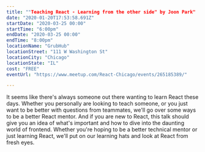 ```yaml
---
title: ""Teaching React - Learning from the other side" by Joon Park"
date: "2020-01-20T17:53:58.691Z"
startDate: "2020-03-25 00:00"
startTime: "6:00pm"
endDate: "2020-03-25 00:00"
endTime: "8:00pm"
locationName: "GrubHub"
locationStreet: "111 W Washington St"
locationCity: "Chicago"
locationState: "IL"
cost: "FREE"
eventUrl: "https://www.meetup.com/React-Chicago/events/265185389/"

---
```


It seems like there's always someone out there wanting to learn React these days. Whether you personally are looking to teach someone, or you just want to be better with questions from teammates, we'll go over some ways to be a better React mentor. And if you are new to React, this talk should give you an idea of what's important and how to dive into the daunting world of frontend. Whether you're hoping to be a better technical mentor or just learning React, we'll put on our learning hats and look at React from fresh eyes.

